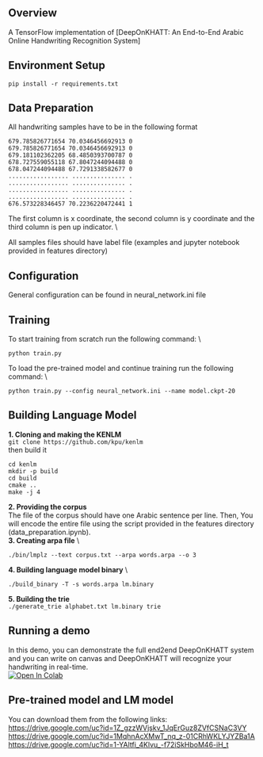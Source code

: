 ## Overview
A TensorFlow implementation of [DeepOnKHATT: An End-to-End Arabic Online Handwriting Recognition System]

## Environment Setup
```
pip install -r requirements.txt
```

## Data Preparation 
All handwriting samples have to be in the following format 
```
679.785826771654 70.0346456692913 0
679.785826771654 70.0346456692913 0
679.181102362205 68.4850393700787 0
678.727559055118 67.8047244094488 0
678.047244094488 67.7291338582677 0
................. ............... .
................. ............... .
................. ............... .
................. ............... .
676.573228346457 70.2236220472441 1
```
The first column is x coordinate, the second column is y coordinate and the third column is pen up indicator. \

All samples files should have label file (examples and jupyter notebook provided in features directory)

## Configuration

General configuration can be found in neural_network.ini file

## Training
To start training from scratch run the following command: \
```
python train.py
```
To load the pre-trained model and continue training run the following command: \



```
python train.py --config neural_network.ini --name model.ckpt-20
```


## Building Language Model
**1. Cloning and making the KENLM** \
`
git clone https://github.com/kpu/kenlm
` 
\
then build it 


```
cd kenlm
mkdir -p build
cd build
cmake ..
make -j 4
```



**2.  Providing the corpus** \
The file of the corpus should have one Arabic sentence per line. Then, You will encode the entire file using the script provided in the features directory (data_preparation.ipynb).
\
 **3. Creating arpa file** \
```
./bin/lmplz --text corpus.txt --arpa words.arpa --o 3
```
**4. Building language model binary** \
```
./build_binary -T -s words.arpa lm.binary
```
**5. Building the trie** \
`./generate_trie alphabet.txt lm.binary trie`

## Running a demo

In this demo, you can demonstrate the full end2end DeepOnKHATT system and you can write on canvas and DeepOnKHATT will recognize your handwriting in real-time. \
[![Open In Colab](https://colab.research.google.com/assets/colab-badge.svg)](https://colab.research.google.com/github/fakhralwajih/DeepOnKHATT/blob/main/DeepOnKHATT.ipynb)


## Pre-trained model and LM model 
You can download them from the following links: \
https://drive.google.com/uc?id=1Z_gzzWVjskv_1JqErGuz8ZVfCSNaC3VY  \
https://drive.google.com/uc?id=1MqhnAcXMwT_nq_z-01CRhWKLYJYZBa1A  \
https://drive.google.com/uc?id=1-YAltfi_4Klvu_-f72iSkHboM46-iH_t 
